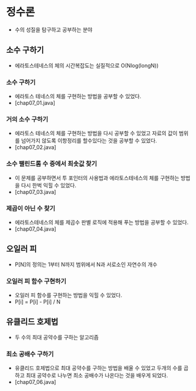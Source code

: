 # 정수론
- 수의 성질을 탐구하고 공부하는 분야

## 소수 구하기
- 에라토스테네스의 체의 시간복잡도는 실질적으로 O(Nlog(longN))

### 소수 구하기
- 에라토스 테네스의 체를 구현하는 방법을 공부할 수 있었다.
- [chap07_01.java]

### 거의 소수 구하기
- 에라토스 테네스의 체를 구현하는 방법을 다시 공부할 수 있었고 자료의 값이 범위를 넘어가지 않도록 이항정리를 할수있다는 것을 공부할 수 있었다.
- [chap07_02.java]

### 소수 팰린드롬 수 중에서 최솟값 찾기
- 이 문제를 공부하면서 투 포인터의 사용법과 에라토스테네스의 체를 구현하는 방법을 다시 한벅 익힐 수 있었다.
- [chap07_03.java]

### 제곱이 아닌 수 찾기
- 에라토스테네스의 체를 제곱수 판별 로직에 적용해 푸는 방법을 공부할 수 있었다.
- [chap07_04.java]

## 오일러 피
- P[N]의 정의는 1부터 N까지 범위에서 N과 서로소인 자연수의 개수

### 오일러 피 함수 구현하기
- 오일러 피 함수를 구현하는 방법을 익힐 수 있었다.
- P[i] = P[i] - P[i] / N

## 유클리드 호제법
- 두 수의 최대 공약수를 구하는 알고리즘

### 최소 공배수 구하기
- 유클리드 호제법으로 최대 공약수를 구하는 방법을 배울 수 있었고 두개의 수를 곱하고 최대 공약수로 나누면 최소 공배수가 나온다는 것을 배우게 되었다. 
- [chap07_06.java]
